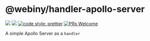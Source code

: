 # @webiny/handler-apollo-server
[![](https://img.shields.io/npm/dw/@webiny/handler-apollo-server.svg)](https://www.npmjs.com/package/@webiny/handler-apollo-server) 
[![](https://img.shields.io/npm/v/@webiny/handler-apollo-server.svg)](https://www.npmjs.com/package/@webiny/handler-apollo-server)
[![code style: prettier](https://img.shields.io/badge/code_style-prettier-ff69b4.svg?style=flat-square)](https://github.com/prettier/prettier)
[![PRs Welcome](https://img.shields.io/badge/PRs-welcome-brightgreen.svg?style=flat-square)](http://makeapullrequest.com)

A simple Apollo Server as a `handler` 
